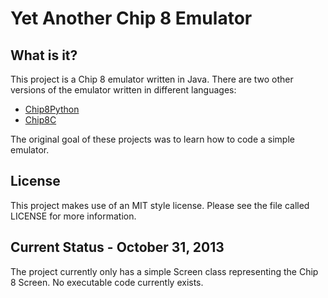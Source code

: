 # Yet Another Chip 8 Emulator

## What is it?

This project is a Chip 8 emulator written in Java. There are two other versions
of the emulator written in different languages:

* [Chip8Python](https://github.com/craigthomas/Chip8Python)
* [Chip8C](https://github.com/craigthomas/Chip8C)

The original goal of these projects was to learn how to code a simple emulator.


## License

This project makes use of an MIT style license. Please see the file called 
LICENSE for more information.


## Current Status - October 31, 2013

The project currently only has a simple Screen class representing the 
Chip 8 Screen. No executable code currently exists.

